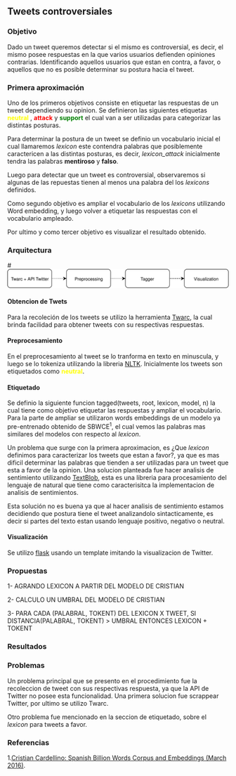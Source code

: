 ## Tweets controversiales

### Objetivo
Dado un tweet queremos detectar si el mismo es controversial, es decir, el mismo posee respuestas en la que varios usuarios defienden opiniones contrarias. Identificando aquellos usuarios que estan en contra, a favor, o aquellos que no es posible determinar su postura hacia el tweet.

### Primera aproximación
Uno de los primeros objetivos consiste en etiquetar las respuestas de un tweet dependiendo su opinion. Se definieron las siguientes etiquetas <span style="color:yellow">**neutral**</span> , <span style="color:red">**attack**</span> y <span style="color:green">**support**</span> el cual van a ser utilizadas para categorizar las distintas posturas.

Para determinar la postura de un tweet se definio un vocabulario inicial el cual llamaremos *lexicon* este contendra palabras que posiblemente caractericen a las distintas posturas, es decir, *lexicon_attack* inicialmente  tendra las palabras **mentiroso** y **falso**.

Luego para detectar que un tweet es controversial, observaremos si algunas de las repuestas tienen al menos una palabra del los *lexicons* definidos.

Como segundo objetivo es ampliar el vocabulario de los *lexicons* utilizando Word embedding, y luego volver a etiquetar las respuestas con el vocabulario ampleado.

Por ultimo y como tercer objetivo es visualizar el resultado obtenido.
  
### Arquitectura

#![Alt text](./readme/arquitectura.svg)

#### Obtencion de Twets
Para la recoleción de los tweets se utilizo la herramienta [Twarc](https://github.com/DocNow/twarc), la cual brinda facilidad para obtener tweets con su respectivas respuestas.

#### Preprocesamiento
En el preprocesamiento al tweet se lo tranforma en texto en minuscula, y luego se lo tokeniza utilizando la libreria [NLTK](http://www.nltk.org/).
Inicialmente los tweets son etiquetados como <span style="color:yellow">**neutral**</span>.

#### Etiquetado

Se definio la siguiente funcion tagged(tweets, root, lexicon, model, n) la cual tiene como objetivo etiquetar las respuestas y ampliar el vocabulario.
Para la parte de ampliar se utilizaron words embeddings de un modelo ya pre-entrenado obtenido de SBWCE<sup>1</sup>, el cual vemos las palabras mas similares del modelos con respecto al *lexicon*.

Un problema que surge con la primera aproximacion, es ¿Que *lexicon* definimos para caracterizar los tweets que estan a favor?, ya que es mas dificil determinar las palabras que tienden a ser utilizadas para un tweet que esta a favor de la opinion. Una solucion planteada fue hacer analisis de sentimiento utilizando [TextBlob](https://textblob.readthedocs.io/en/dev/), esta es una libreria para procesamiento del lenguaje de natural que tiene como caracterisitca la implementacion de analisis de sentimientos.

 Esta solución no es buena ya que al hacer analisis de sentimiento estamos decidiendo que postura tiene el tweet analizandolo sintacticamente,  es decir si partes del texto estan usando lenguaje positivo, negativo o neutral.

#### Visualización
Se utilizo [flask](https://palletsprojects.com/p/flask/) usando un template imitando la visualizacion de Twitter.

### Propuestas

1- AGRANDO LEXICON A PARTIR DEL MODELO DE CRISTIAN

2- CALCULO UN UMBRAL DEL MODELO DE CRISTIAN

3- PARA CADA (PALABRAL, TOKENT) DEL LEXICON X TWEET, SI DISTANCIA(PALABRAL, TOKENT) > UMBRAL ENTONCES LEXICON + TOKENT 

### Resultados

### Problemas
Un problema principal que se presento en el procedimiento fue la recoleccion de tweet con sus respectivas respuesta, ya que la API de Twitter no posee esta funcionalidad. Una primera solucion fue scrappear Twitter, por ultimo se utilizo Twarc.

Otro problema fue mencionado en la seccion de etiquetado, sobre el *lexicon* para tweets a favor.

### Referencias
1.[Cristian Cardellino: Spanish Billion Words Corpus and Embeddings (March 2016)]( https://crscardellino.github.io/SBWCE/).
